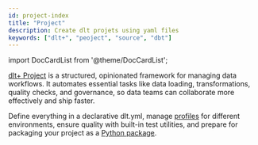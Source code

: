 ```yaml
---
id: project-index
title: "Project"
description: Create dlt projets using yaml files
keywords: ["dlt+", "peoject", "source", "dbt"]
---
```

import DocCardList from '@theme/DocCardList';

[dlt+ Project](../project/overview.md) is a structured, opinionated framework for managing data workflows. It automates essential tasks like data loading, transformations, quality checks, and governance, so data teams can collaborate more effectively and ship faster.

Define everything in a declarative dlt.yml, manage [profiles](../project/overview.md#profiles) for different environments, ensure quality with built-in test utilities, and prepare for packaging your project as a [Python package](../project/python-api.md).



<DocCardList />

